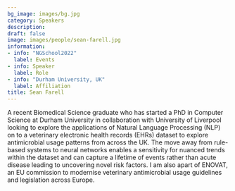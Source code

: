 ```yaml
---
bg_image: images/bg.jpg
category: Speakers
description: 
draft: false
image: images/people/sean-farell.jpg
information:
- info: "NGSchool2022"
  label: Events
- info: Speaker
  label: Role
- info: "Durham University, UK"
  label: Affiliation
title: Sean Farell
---
```


A recent Biomedical Science graduate who has started a PhD in Computer Science at Durham University in collaboration with University of Liverpool looking to explore the applications of Natural Language Processing (NLP) on to a veterinary electronic health records (EHRs) dataset to explore antimicrobial usage patterns from across the UK. The move away from rule-based systems to neural networks enables a sensitivity for nuanced trends within the dataset and can capture a lifetime of events rather than acute disease leading to uncovering novel risk factors. I am also apart of ENOVAT, an EU commission to modernise veterinary antimicrobial usage guidelines and legislation across Europe.